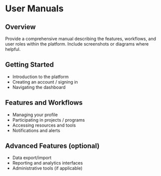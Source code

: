 # User Manuals

## Overview
Provide a comprehensive manual describing the features, workflows, and user roles within the platform. Include screenshots or diagrams where helpful.

## Getting Started
- Introduction to the platform
- Creating an account / signing in
- Navigating the dashboard

## Features and Workflows
- Managing your profile
- Participating in projects / programs
- Accessing resources and tools
- Notifications and alerts

## Advanced Features (optional)
- Data export/import
- Reporting and analytics interfaces
- Administrative tools (if applicable)
